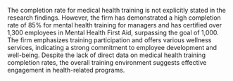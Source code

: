 The completion rate for medical health training is not explicitly stated in the research findings. However, the firm has demonstrated a high completion rate of 85% for mental health training for managers and has certified over 1,300 employees in Mental Health First Aid, surpassing the goal of 1,000. The firm emphasizes training participation and offers various wellness services, indicating a strong commitment to employee development and well-being. Despite the lack of direct data on medical health training completion rates, the overall training environment suggests effective engagement in health-related programs.
